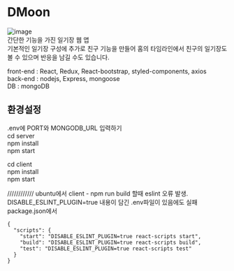 # DMoon
![image](https://user-images.githubusercontent.com/91652033/163070222-1000af39-2794-46ee-ad80-6b60081790cc.png)   
간단한 기능을 가진 일기장 웹 앱   
기본적인 일기장 구성에 추가로 친구 기능을 만들어 홈의 타임라인에서 친구의 일기장도 볼 수 있으며 반응을 남길 수도 있습니다.   


front-end : React, Redux, React-bootstrap, styled-components, axios   
back-end : nodejs, Express, mongoose   
DB : mongoDB   

## 환경설정
.env에 PORT와 MONGODB_URL 입력하기   
cd server   
npm install   
npm start   

cd client   
npm install   
npm start   

////////////
ubuntu에서 client - npm run build 할때 eslint 오류 발생.   
DISABLE_ESLINT_PLUGIN=true 내용이 담긴 .env파일이 있음에도 실패   
package.json에서   

    {
      "scripts": {
        "start": "DISABLE_ESLINT_PLUGIN=true react-scripts start",
        "build": "DISABLE_ESLINT_PLUGIN=true react-scripts build",
        "test": "DISABLE_ESLINT_PLUGIN=true react-scripts test"
      }
    }
